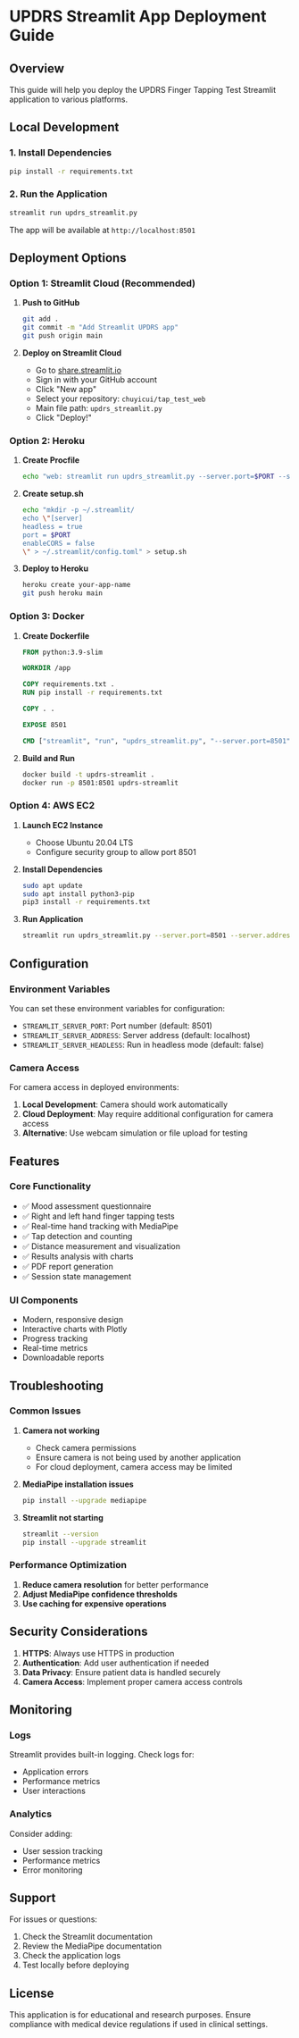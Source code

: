 # UPDRS Streamlit App Deployment Guide

## Overview
This guide will help you deploy the UPDRS Finger Tapping Test Streamlit application to various platforms.

## Local Development

### 1. Install Dependencies
```bash
pip install -r requirements.txt
```

### 2. Run the Application
```bash
streamlit run updrs_streamlit.py
```

The app will be available at `http://localhost:8501`

## Deployment Options

### Option 1: Streamlit Cloud (Recommended)

1. **Push to GitHub**
   ```bash
   git add .
   git commit -m "Add Streamlit UPDRS app"
   git push origin main
   ```

2. **Deploy on Streamlit Cloud**
   - Go to [share.streamlit.io](https://share.streamlit.io)
   - Sign in with your GitHub account
   - Click "New app"
   - Select your repository: `chuyicui/tap_test_web`
   - Main file path: `updrs_streamlit.py`
   - Click "Deploy!"

### Option 2: Heroku

1. **Create Procfile**
   ```bash
   echo "web: streamlit run updrs_streamlit.py --server.port=$PORT --server.address=0.0.0.0" > Procfile
   ```

2. **Create setup.sh**
   ```bash
   echo "mkdir -p ~/.streamlit/
   echo \"[server]
   headless = true
   port = $PORT
   enableCORS = false
   \" > ~/.streamlit/config.toml" > setup.sh
   ```

3. **Deploy to Heroku**
   ```bash
   heroku create your-app-name
   git push heroku main
   ```

### Option 3: Docker

1. **Create Dockerfile**
   ```dockerfile
   FROM python:3.9-slim

   WORKDIR /app

   COPY requirements.txt .
   RUN pip install -r requirements.txt

   COPY . .

   EXPOSE 8501

   CMD ["streamlit", "run", "updrs_streamlit.py", "--server.port=8501", "--server.address=0.0.0.0"]
   ```

2. **Build and Run**
   ```bash
   docker build -t updrs-streamlit .
   docker run -p 8501:8501 updrs-streamlit
   ```

### Option 4: AWS EC2

1. **Launch EC2 Instance**
   - Choose Ubuntu 20.04 LTS
   - Configure security group to allow port 8501

2. **Install Dependencies**
   ```bash
   sudo apt update
   sudo apt install python3-pip
   pip3 install -r requirements.txt
   ```

3. **Run Application**
   ```bash
   streamlit run updrs_streamlit.py --server.port=8501 --server.address=0.0.0.0
   ```

## Configuration

### Environment Variables
You can set these environment variables for configuration:

- `STREAMLIT_SERVER_PORT`: Port number (default: 8501)
- `STREAMLIT_SERVER_ADDRESS`: Server address (default: localhost)
- `STREAMLIT_SERVER_HEADLESS`: Run in headless mode (default: false)

### Camera Access
For camera access in deployed environments:

1. **Local Development**: Camera should work automatically
2. **Cloud Deployment**: May require additional configuration for camera access
3. **Alternative**: Use webcam simulation or file upload for testing

## Features

### Core Functionality
- ✅ Mood assessment questionnaire
- ✅ Right and left hand finger tapping tests
- ✅ Real-time hand tracking with MediaPipe
- ✅ Tap detection and counting
- ✅ Distance measurement and visualization
- ✅ Results analysis with charts
- ✅ PDF report generation
- ✅ Session state management

### UI Components
- Modern, responsive design
- Interactive charts with Plotly
- Progress tracking
- Real-time metrics
- Downloadable reports

## Troubleshooting

### Common Issues

1. **Camera not working**
   - Check camera permissions
   - Ensure camera is not being used by another application
   - For cloud deployment, camera access may be limited

2. **MediaPipe installation issues**
   ```bash
   pip install --upgrade mediapipe
   ```

3. **Streamlit not starting**
   ```bash
   streamlit --version
   pip install --upgrade streamlit
   ```

### Performance Optimization

1. **Reduce camera resolution** for better performance
2. **Adjust MediaPipe confidence thresholds**
3. **Use caching for expensive operations**

## Security Considerations

1. **HTTPS**: Always use HTTPS in production
2. **Authentication**: Add user authentication if needed
3. **Data Privacy**: Ensure patient data is handled securely
4. **Camera Access**: Implement proper camera access controls

## Monitoring

### Logs
Streamlit provides built-in logging. Check logs for:
- Application errors
- Performance metrics
- User interactions

### Analytics
Consider adding:
- User session tracking
- Performance metrics
- Error monitoring

## Support

For issues or questions:
1. Check the Streamlit documentation
2. Review the MediaPipe documentation
3. Check the application logs
4. Test locally before deploying

## License

This application is for educational and research purposes. Ensure compliance with medical device regulations if used in clinical settings.

